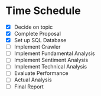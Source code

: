 # Time Schedule
- [x] Decide on topic
- [x] Complete Proposal
- [x] Set up SQL Database
- [ ] Implement Crawler
- [ ] Implement Fundamental Analysis
- [ ] Implement Sentiment Analysis
- [ ] Implement Technical Analysis
- [ ] Evaluate Performance
- [ ] Actual Analysis
- [ ] Final Report
